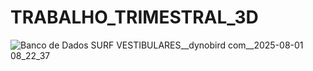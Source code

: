 # TRABALHO_TRIMESTRAL_3D



![Banco de Dados SURF VESTIBULARES__dynobird com__2025-08-01 08_22_37](https://github.com/user-attachments/assets/25f89910-8d27-4279-8ac6-cb11c2888669)
